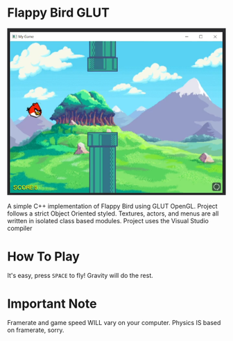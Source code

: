 # Flappy Bird GLUT

![Screenshot of Flappy Bird Glut](screenshot.png)

A simple C++ implementation of Flappy Bird using GLUT OpenGL. Project follows a strict Object Oriented styled. Textures, actors, and menus are all written in isolated class based modules. Project uses the Visual Studio compiler

# How To Play
It's easy, press `SPACE` to fly! Gravity will do the rest.

# Important Note
Framerate and game speed WILL vary on your computer. Physics IS based on framerate, sorry.
